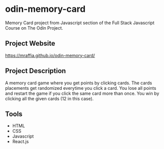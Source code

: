 # odin-memory-card
Memory Card project from Javascript section of the Full Stack Javascript Course on The Odin Project.

## Project Website
https://mraffia.github.io/odin-memory-card/

## Project Description
A memory card game where you get points by clicking cards. The cards placements get randomized everytime you click a card. You lose all points and restart the game if you click the same card more than once. You win by clicking all the given cards (12 in this case).

## Tools
- HTML
- CSS
- Javascript
- React.js